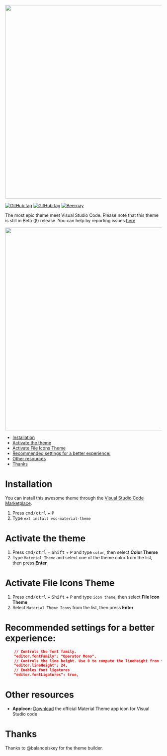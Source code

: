 
<p align="center"><img width="620px" src="http://i.imgur.com/77xXWrA.jpg"/></p>

[![GitHub tag](https://img.shields.io/github/release/equinusocio/vsc-material-theme.svg?style=flat-square)](https://github.com/equinusocio/vsc-material-theme/releases)   [![GitHub tag](https://img.shields.io/github/issues/equinusocio/vsc-material-theme.svg?style=flat-square)](https://github.com/equinusocio/vsc-material-theme/issues)   [![Beerpay](https://beerpay.io/equinusocio/vsc-material-theme/badge.svg?style=beer)](https://beerpay.io/equinusocio/vsc-material-theme)

The most epic theme meet Visual Studio Code. Please note that this theme is still in Beta (β) release. You can help by reporting issues [here](https://github.com/equinusocio/vsc-material-theme/issues)

<p align="center"><img width="650px" src="http://i.imgur.com/JXb5aRO.jpg"></p>


<!-- TOC -->

- [Installation](#installation)
- [Activate the theme](#activate-the-theme)
- [Activate File Icons Theme](#activate-file-icons-theme)
- [Recommended settings for a better experience:](#recommended-settings-for-a-better-experience)
- [Other resources](#other-resources)
- [Thanks](#thanks)

<!-- /TOC -->

# Installation
You can install this awesome theme through the [Visual Studio Code Marketplace](https://marketplace.visualstudio.com/items?itemName=Equinusocio.vsc-material-theme).
1. Press <kbd>cmd/ctrl</kbd> + <kbd>P</kbd>
2. Type `ext install vsc-material-theme`


# Activate the theme

1. Press <kbd>cmd/ctrl</kbd> + <kbd>Shift</kbd> + <kbd>P</kbd> and type `color`, then select **Color Theme**
2. Type `Material Theme` and select one of the theme color from the list, then press **Enter**

# Activate File Icons Theme

1. Press <kbd>cmd/ctrl</kbd> + <kbd>Shift</kbd> + <kbd>P</kbd> and type `icon theme`, then select **File Icon Theme**
2. Select `Material Theme Icons` from the list, then press **Enter**

# Recommended settings for a better experience:

```json
    // Controls the font family.
    "editor.fontFamily": "Operator Mono",
    // Controls the line height. Use 0 to compute the lineHeight from the fontSize.
    "editor.lineHeight": 24,
    // Enables font ligatures
    "editor.fontLigatures": true,
```

# Other resources
- **AppIcon:** [Download](https://github.com/equinusocio/vsc-material-theme/files/989048/vsc-material-theme-appicon.zip) the official Material Theme app icon for Visual Studio code

# Thanks
Thanks to @balanceiskey for the theme builder.